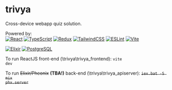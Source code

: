 # trivya

Cross-device webapp quiz solution.
<br>

Powered by:
<br>
<a href="#"><img title="React" src="https://img.shields.io/badge/react-%2320232a.svg?style=for-the-badge&logo=react&logoColor=%2361DAFB"></a>
<a href="#"><img title="TypeScript" src="https://img.shields.io/badge/typescript-%23007ACC.svg?style=for-the-badge&logo=typescript&logoColor=white"></a>
<a href="#"><img title="Redux" src="https://img.shields.io/badge/redux-%23593d88.svg?style=for-the-badge&logo=redux&logoColor=white"></a>
<a href="#"><img title="TailwindCSS" src="https://img.shields.io/badge/tailwindcss-%2338B2AC.svg?style=for-the-badge&logo=tailwind-css&logoColor=white"></a>
<a href="#"><img title="ESLint" src="https://img.shields.io/badge/ESLint-4B3263?style=for-the-badge&logo=eslint&logoColor=white"></a>
<a href="#"><img title="Vite" src="https://img.shields.io/badge/vite-%23646CFF.svg?style=for-the-badge&logo=vite&logoColor=white"></a>


<a href="#"><img title="Elixir" src="https://img.shields.io/badge/elixir-%234B275F.svg?style=for-the-badge&logo=elixir&logoColor=white"></a>
<a href="#"><img title="PostgreSQL" src="https://img.shields.io/badge/postgres-%23316192.svg?style=for-the-badge&logo=postgresql&logoColor=white"></a>

To run ReactJS front-end (\trivya\trivya_frontend):
<code>vite dev</code>

To run <strike>Elixir/Pheonix</strike> <strong>(TBA!)</strong> back-end (\trivya\trivya_apiserver):
<strike><code>iex.bat -S mix phx.server</code></strike>
